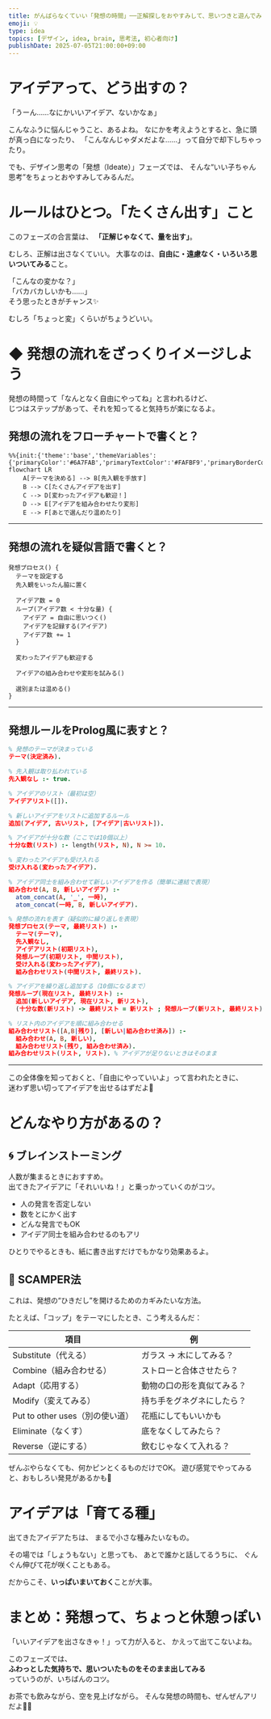 ```yaml
---
title: がんばらなくていい「発想の時間」──正解探しをおやすみして、思いつきと遊んでみよう
emoji: 💡
type: idea
topics: [デザイン, idea, brain, 思考法, 初心者向け]
publishDate: 2025-07-05T21:00:00+09:00
---
```


# アイデアって、どう出すの？

「うーん……なにかいいアイデア、ないかなぁ」

こんなふうに悩んじゃうこと、あるよね。
なにかを考えようとすると、急に頭が真っ白になったり、
「こんなんじゃダメだよな……」って自分で却下しちゃったり。

でも、デザイン思考の「発想（Ideate）」フェーズでは、
そんな“いい子ちゃん思考”をちょっとおやすみしてみるんだ。

# ルールはひとつ。「たくさん出す」こと

このフェーズの合言葉は、
**「正解じゃなくて、量を出す」**。

むしろ、正解は出さなくていい。
大事なのは、**自由に・遠慮なく・いろいろ思いついてみる**こと。

「こんなの変かな？」  
「バカバカしいかも……」  
そう思ったときがチャンス✨

むしろ「ちょっと変」くらいがちょうどいい。

# ◆ 発想の流れをざっくりイメージしよう

発想の時間って「なんとなく自由にやってね」と言われるけど、  
じつはステップがあって、それを知ってると気持ちが楽になるよ。

## 発想の流れをフローチャートで書くと？

```mermaid
%%{init:{'theme':'base','themeVariables':{'primaryColor':'#6A7FAB','primaryTextColor':'#FAFBF9','primaryBorderColor':'#6A7FAB','lineColor':'#6A7FABCC','textColor':'#6A7FABCC','fontSize':'30px'}}}%%
flowchart LR
    A[テーマを決める] --> B[先入観を手放す]
    B --> C[たくさんアイデアを出す]
    C --> D[変わったアイデアも歓迎！]
    D --> E[アイデアを組み合わせたり変形]
    E --> F[あとで選んだり温めたり]
```

---

## 発想の流れを疑似言語で書くと？

```text
発想プロセス() {
  テーマを設定する
  先入観をいったん脇に置く

  アイデア数 = 0
  ループ(アイデア数 < 十分な量) {
    アイデア = 自由に思いつく()
    アイデアを記録する(アイデア)
    アイデア数 += 1
  }

  変わったアイデアも歓迎する

  アイデアの組み合わせや変形を試みる()

  選別または温める()
}
```

---

## 発想ルールをProlog風に表すと？

```prolog
% 発想のテーマが決まっている
テーマ(決定済み).

% 先入観は取り払われている
先入観なし :- true.

% アイデアのリスト（最初は空）
アイデアリスト([]).

% 新しいアイデアをリストに追加するルール
追加(アイデア, 古いリスト, [アイデア|古いリスト]).

% アイデアが十分な数（ここでは10個以上）
十分な数(リスト) :- length(リスト, N), N >= 10.

% 変わったアイデアも受け入れる
受け入れる(変わったアイデア).

% アイデア同士を組み合わせて新しいアイデアを作る（簡単に連結で表現）
組み合わせ(A, B, 新しいアイデア) :-
  atom_concat(A, '_', 一時),
  atom_concat(一時, B, 新しいアイデア).

% 発想の流れを表す（疑似的に繰り返しを表現）
発想プロセス(テーマ, 最終リスト) :-
  テーマ(テーマ),
  先入観なし,
  アイデアリスト(初期リスト),
  発想ループ(初期リスト, 中間リスト),
  受け入れる(変わったアイデア),
  組み合わせリスト(中間リスト, 最終リスト).

% アイデアを繰り返し追加する（10個になるまで）
発想ループ(現在リスト, 最終リスト) :-
  追加(新しいアイデア, 現在リスト, 新リスト),
  (十分な数(新リスト) -> 最終リスト = 新リスト ; 発想ループ(新リスト, 最終リスト)).

% リスト内のアイデアを順に組み合わせる
組み合わせリスト([A,B|残り], [新しい|組み合わせ済み]) :-
  組み合わせ(A, B, 新しい),
  組み合わせリスト(残り, 組み合わせ済み).
組み合わせリスト(リスト, リスト). % アイデアが足りないときはそのまま
```

---

この全体像を知っておくと、「自由にやっていいよ」って言われたときに、  
迷わず思い切ってアイデアを出せるはずだよ🌱  

# どんなやり方があるの？

## 🌀 ブレインストーミング

人数が集まるときにおすすめ。  
出てきたアイデアに「それいいね！」と乗っかっていくのがコツ。

- 人の発言を否定しない  
- 数をとにかく出す  
- どんな発言でもOK  
- アイデア同士を組み合わせるのもアリ

ひとりでやるときも、紙に書き出すだけでもかなり効果あるよ。

## 🔧 SCAMPER法

これは、発想の“ひきだし”を開けるためのカギみたいな方法。

たとえば、「コップ」をテーマにしたとき、こう考えるんだ：

| 項目 | 例 |
|------|----|
| Substitute（代える） | ガラス → 木にしてみる？ |
| Combine（組み合わせる） | ストローと合体させたら？ |
| Adapt（応用する） | 動物の口の形を真似てみる？ |
| Modify（変えてみる） | 持ち手をグネグネにしたら？ |
| Put to other uses（別の使い道） | 花瓶にしてもいいかも |
| Eliminate（なくす） | 底をなくしてみたら？ |
| Reverse（逆にする） | 飲むじゃなくて入れる？ |

ぜんぶやらなくても、何かピンとくるものだけでOK。
遊び感覚でやってみると、おもしろい発見があるかも🌱

# アイデアは「育てる種」

出てきたアイデアたちは、
まるで小さな種みたいなもの。

その場では「しょうもない」と思っても、
あとで誰かと話してるうちに、
ぐんぐん伸びて花が咲くこともある。

だからこそ、**いっぱいまいておく**ことが大事。

# まとめ：発想って、ちょっと休憩っぽい

「いいアイデアを出さなきゃ！」って力が入ると、
かえって出てこないよね。

このフェーズでは、  
**ふわっとした気持ちで、思いついたものをそのまま出してみる**  
っていうのが、いちばんのコツ。

お茶でも飲みながら、空を見上げながら。
そんな発想の時間も、ぜんぜんアリだよ🍵🌼
